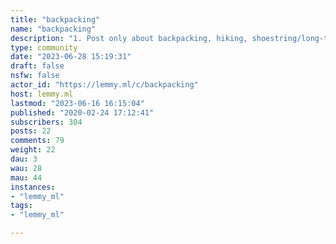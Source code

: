 ```yaml
---
title: "backpacking" 
name: "backpacking"
description: "1. Post only about backpacking, hiking, shoestring/long-term travel with a backpack2. Recommendations about gear and friendly destinations are welcome3. No direct advertising/affiliate links about gears, only your honest opinions and feedback."
type: community
date: "2023-06-28 15:19:31"
draft: false
nsfw: false
actor_id: "https://lemmy.ml/c/backpacking"
host: lemmy.ml
lastmod: "2023-06-16 16:15:04"
published: "2020-02-24 17:12:41"
subscribers: 304
posts: 22
comments: 79
weight: 22
dau: 3
wau: 28
mau: 44
instances:
- "lemmy_ml"
tags: 
- "lemmy_ml"

---
```

